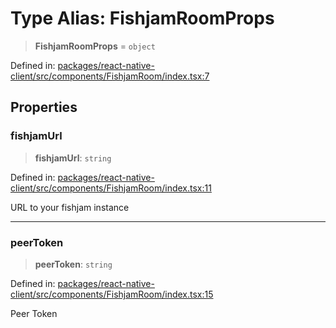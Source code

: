 # Type Alias: FishjamRoomProps

> **FishjamRoomProps** = `object`

Defined in: [packages/react-native-client/src/components/FishjamRoom/index.tsx:7](https://github.com/fishjam-cloud/mobile-client-sdk/blob/b59d08631f5fbe1fa162c766a63916c14024e0d4/packages/react-native-client/src/components/FishjamRoom/index.tsx#L7)

## Properties

### fishjamUrl

> **fishjamUrl**: `string`

Defined in: [packages/react-native-client/src/components/FishjamRoom/index.tsx:11](https://github.com/fishjam-cloud/mobile-client-sdk/blob/b59d08631f5fbe1fa162c766a63916c14024e0d4/packages/react-native-client/src/components/FishjamRoom/index.tsx#L11)

URL to your fishjam instance

***

### peerToken

> **peerToken**: `string`

Defined in: [packages/react-native-client/src/components/FishjamRoom/index.tsx:15](https://github.com/fishjam-cloud/mobile-client-sdk/blob/b59d08631f5fbe1fa162c766a63916c14024e0d4/packages/react-native-client/src/components/FishjamRoom/index.tsx#L15)

Peer Token
